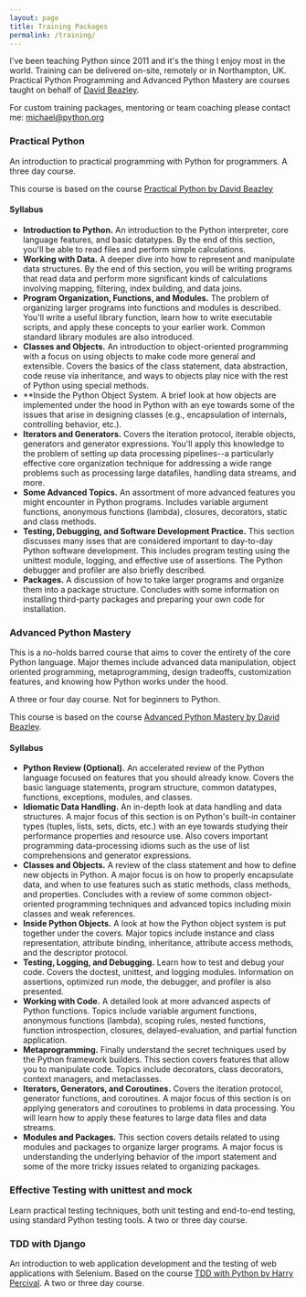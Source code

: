 ```yaml
---
layout: page
title: Training Packages
permalink: /training/
---
```


I've been teaching Python since 2011 and it's the thing I enjoy most in the world. Training can be delivered on-site, remotely or in Northampton, UK. Practical Python Programming and Advanced Python Mastery are courses taught on behalf of [David Beazley](https://dabeaz.com/teaching.html).
 
For custom training packages, mentoring or team coaching please contact me: [michael@python.org](mailto:michael@python.org)

### Practical Python

An introduction to practical programming with Python for programmers. A three day course.

This course is based on the course [Practical Python by David Beazley](https://dabeaz.com/practicalpython.html)

#### Syllabus

* **Introduction to Python.** An introduction to the Python interpreter, core language features, and basic datatypes. By the end of this section, you'll be able to read files and perform simple calculations.
* **Working with Data.** A deeper dive into how to represent and manipulate data structures. By the end of this section, you will be writing programs that read data and perform more significant kinds of calculations involving mapping, filtering, index building, and data joins.
* **Program Organization, Functions, and Modules.** The problem of organizing larger programs into functions and modules is described. You'll write a useful library function, learn how to write executable scripts, and apply these concepts to your earlier work. Common standard library modules are also introduced.
* **Classes and Objects.** An introduction to object-oriented programming with a focus on using objects to make code more general and extensible. Covers the basics of the class statement, data abstraction, code reuse via inheritance, and ways to objects play nice with the rest of Python using special methods.
* **Inside the Python Object System. A brief look at how objects are implemented under the hood in Python with an eye towards some of the issues that arise in designing classes (e.g., encapsulation of internals, controlling behavior, etc.).
* **Iterators and Generators.** Covers the iteration protocol, iterable objects, generators and generator expressions. You'll apply this knowledge to the problem of setting up data processing pipelines--a particularly effective core organization technique for addressing a wide range problems such as processing large datafiles, handling data streams, and more.
* **Some Advanced Topics.** An assortment of more advanced features you might encounter in Python programs. Includes variable argument functions, anonymous functions (lambda), closures, decorators, static and class methods.
* **Testing, Debugging, and Software Development Practice.** This section discusses many isses that are considered important to day-to-day Python software development. This includes program testing using the unittest module, logging, and effective use of assertions. The Python debugger and profiler are also briefly described.
* **Packages.** A discussion of how to take larger programs and organize them into a package structure. Concludes with some information on installing third-party packages and preparing your own code for installation.


### Advanced Python Mastery

This is a no-holds barred course that aims to cover the entirety of the core Python language. Major themes include advanced data manipulation, object oriented programming, metaprogramming, design tradeoffs, customization features, and knowing how Python works under the hood. 

A three or four day course. Not for beginners to Python.

This course is based on the course [Advanced Python Mastery by David Beazley](https://dabeaz.com/pythonmastery.html).

#### Syllabus

* **Python Review (Optional).** An accelerated review of the Python language focused on features that you should already know. Covers the basic language statements, program structure, common datatypes, functions, exceptions, modules, and classes.
* **Idiomatic Data Handling.** An in-depth look at data handling and data structures. A major focus of this section is on Python's built-in container types (tuples, lists, sets, dicts, etc.) with an eye towards studying their performance properties and resource use. Also covers important programming data-processing idioms such as the use of list comprehensions and generator expressions.
* **Classes and Objects.** A review of the class statement and how to define new objects in Python. A major focus is on how to properly encapsulate data, and when to use features such as static methods, class methods, and properties. Concludes with a review of some common object-oriented programming techniques and advanced topics including mixin classes and weak references.
* **Inside Python Objects.** A look at how the Python object system is put together under the covers. Major topics include instance and class representation, attribute binding, inheritance, attribute access methods, and the descriptor protocol.
* **Testing, Logging, and Debugging.** Learn how to test and debug your code. Covers the doctest, unittest, and logging modules. Information on assertions, optimized run mode, the debugger, and profiler is also presented.
* **Working with Code.** A detailed look at more advanced aspects of Python functions. Topics include variable argument functions, anonymous functions (lambda), scoping rules, nested functions, function introspection, closures, delayed-evaluation, and partial function application.
* **Metaprogramming.** Finally understand the secret techniques used by the Python framework builders. This section covers features that allow you to manipulate code. Topics include decorators, class decorators, context managers, and metaclasses.
* **Iterators, Generators, and Coroutines.** Covers the iteration protocol, generator functions, and coroutines. A major focus of this section is on applying generators and coroutines to problems in data processing. You will learn how to apply these features to large data files and data streams.
* **Modules and Packages.** This section covers details related to using modules and packages to organize larger programs. A major focus is understanding the underlying behavior of the import statement and some of the more tricky issues related to organizing packages.

### Effective Testing with unittest and mock

Learn practical testing techniques, both unit testing and end-to-end testing, using standard Python testing tools. A two or three day course.

### TDD with Django

An introduction to web application development and the testing of web applications with Selenium. Based on the course [TDD with Python by Harry Percival](https://www.obeythetestinggoat.com/). A two or three day course.
